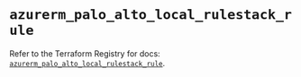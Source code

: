 # `azurerm_palo_alto_local_rulestack_rule`

Refer to the Terraform Registry for docs: [`azurerm_palo_alto_local_rulestack_rule`](https://registry.terraform.io/providers/hashicorp/azurerm/3.102.0/docs/resources/palo_alto_local_rulestack_rule).
